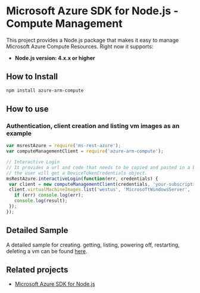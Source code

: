 # Microsoft Azure SDK for Node.js - Compute Management

This project provides a Node.js package that makes it easy to manage Microsoft Azure Compute Resources. Right now it supports:
- **Node.js version: 4.x.x or higher**

## How to Install

```bash
npm install azure-arm-compute
```

## How to use

### Authentication, client creation and listing vm images as an example

 ```javascript
 var msrestAzure = require('ms-rest-azure');
 var computeManagementClient = require('azure-arm-compute');

 // Interactive Login
 // It provides a url and code that needs to be copied and pasted in a browser and authenticated over there. If successful, 
 // the user will get a DeviceTokenCredentials object.
 msRestAzure.interactiveLogin(function(err, credentials) {
  var client = new computeManagementClient(credentials, 'your-subscription-id');
  client.virtualMachineImages.list('westus', 'MicrosoftWindowsServer', 'WindowsServer', '2012-R2-Datacenter', function(err, result, request, response) {
    if (err) console.log(err);
    console.log(result);
  });
 });
 ```

## Detailed Sample
A detailed sample for creating. getting, listing, powering off, restarting, deleting a vm can be found  [here](https://github.com/Azure/azure-sdk-for-node/blob/autorest/examples/compute/vm-sample.js).

## Related projects

- [Microsoft Azure SDK for Node.js](https://github.com/Azure/azure-sdk-for-node)